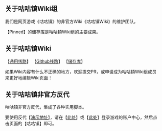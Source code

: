 ## 关于咕咕镇Wiki组
我们是网页游戏《咕咕镇》的非官方Wiki《咕咕镇Wiki》的维护团队。

【Pinned】的储存库是咕咕镇Wiki组的主要成果。   

## 关于咕咕镇Wiki
【[通用线路](https://gu.inari.site/Wiki)】   【[Github线路](https://gugutown.github.io/Wiki)】   【[储存库](https://github.com/GuguTown/Wiki)】

如果Wiki内容有什么不正确的地方，欢迎提交PR，或申请成为咕咕镇Wiki组成员来更好地编辑Wiki页面！

## 关于咕咕镇非官方反代
咕咕镇非官方反代，集成了各种实用脚本。

要使用反代【[演示地址](https://momo.inari.site)】，请在【[此处](https://kf.inari.site)】或【[此处](https://mkf.inari.site)】登录游戏的账户中心，然后点击页面的【咕咕镇】即可。




<!--
**Here are some ideas to get you started:**

🙋‍♀️ A short introduction - what is your organization all about?
🌈 Contribution guidelines - how can the community get involved?
👩‍💻 Useful resources - where can the community find your docs? Is there anything else the community should know?
🍿 Fun facts - what does your team eat for breakfast?
🧙 Remember, you can do mighty things with the power of [Markdown](https://docs.github.com/github/writing-on-github/getting-started-with-writing-and-formatting-on-github/basic-writing-and-formatting-syntax)
-->
